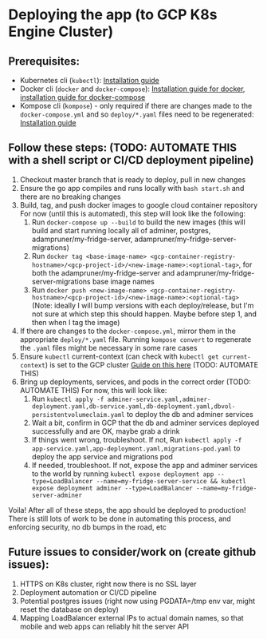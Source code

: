 # Deploying the app (to GCP K8s Engine Cluster)

## Prerequisites:
- Kubernetes cli (`kubectl`): [Installation guide](https://kubernetes.io/docs/tasks/tools/install-kubectl/)
- Docker cli (`docker` and `docker-compose`): [Installation guide for docker](https://docs.docker.com/get-docker/), [installation guide for docker-compose](https://docs.docker.com/compose/install/)
- Kompose cli (`kompose`) - only required if there are changes made to the `docker-compose.yml` and so `deploy/*.yaml` files need to be regenerated: [Installation guide](https://kompose.io/setup/)

## Follow these steps: (TODO: AUTOMATE THIS with a shell script or CI/CD deployment pipeline)
1. Checkout master branch that is ready to deploy, pull in new changes
2. Ensure the go app compiles and runs locally with `bash start.sh` and there are no breaking changes
3. Build, tag, and push docker images to google cloud container repository
  For now (until this is automated), this step will look like the following:
    1. Run `docker-compose up --build` to build the new images (this will build and start running locally all of adminer, postgres, adampruner/my-fridge-server, adampruner/my-fridge-server-migrations)
    2. Run `docker tag <base-image-name> <gcp-container-registry-hostname>/<gcp-project-id>/<new-image-name>:<optional-tag>`, for both the adampruner/my-fridge-server and adampruner/my-fridge-server-migrations base image names
    3. Run `docker push <new-image-name> <gcp-container-registry-hostname>/<gcp-project-id>/<new-image-name>:<optional-tag>`
    (Note: ideally I will bump versions with each deploy/release, but I'm not sure at which step this should happen. Maybe before step 1, and then when I tag the image)
4. If there are changes to the `docker-compose.yml`, mirror them in the appropriate `deploy/*.yaml` file. Running `kompose convert` to regenerate the `.yaml` files might be necessary in some rare cases
5. Ensure `kubectl` current-context (can check with `kubectl get current-context`) is set to the GCP cluster [Guide on this here](https://cloud.google.com/kubernetes-engine/docs/how-to/cluster-access-for-kubectl) (TODO: AUTOMATE THIS)
6. Bring up deployments, services, and pods in the correct order (TODO: AUTOMATE THIS)
  For now, this will look like:
    1. Run `kubectl apply -f adminer-service.yaml,adminer-deployment.yaml,db-service.yaml,db-deployment.yaml,dbvol-persistentvolumeclaim.yaml` to deploy the db and adminer services
    2. Wait a bit, confirm in GCP that the db and adminer services deployed successfully and are OK, maybe grab a drink
    3. If things went wrong, troubleshoot. If not, Run `kubectl apply -f app-service.yaml,app-deployment.yaml,migrations-pod.yaml` to deploy the app service and migrations pod
    4. If needed, troubleshoot. If not, expose the app and adminer services to the world by running `kubectl expose deployment app --type=LoadBalancer --name=my-fridge-server-service && kubectl expose deployment adminer --type=LoadBalancer --name=my-fridge-server-adminer`

Voila! After all of these steps, the app should be deployed to production! There is still lots of work to be done in automating this process, and enforcing security, no db bumps in the road, etc

## Future issues to consider/work on (create github issues):
1. HTTPS on K8s cluster, right now there is no SSL layer
2. Deployment automation or CI/CD pipeline
3. Potential postgres issues (right now using PGDATA=/tmp env var, might reset the database on deploy)
4. Mapping LoadBalancer external IPs to actual domain names, so that mobile and web apps can reliably hit the server API
    